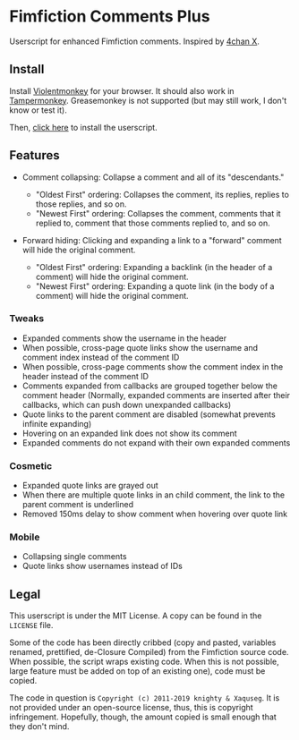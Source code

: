 # Fimfiction Comments Plus

Userscript for enhanced Fimfiction comments. Inspired by [4chan X](https://www.4chan-x.net/).

## Install

Install [Violentmonkey](https://violentmonkey.github.io/get-it/) for your browser. It should also work in [Tampermonkey](https://www.tampermonkey.net/). Greasemonkey is not supported (but may still work, I don't know or test it).

Then, [click here](https://github.com/PluieElectrique/fimfic-comments-plus/raw/master/comments-plus.user.js) to install the userscript.

## Features

* Comment collapsing: Collapse a comment and all of its "descendants."
    * "Oldest First" ordering: Collapses the comment, its replies, replies to those replies, and so on.
    * "Newest First" ordering: Collapses the comment, comments that it replied to, comment that those comments replied to, and so on.

* Forward hiding: Clicking and expanding a link to a "forward" comment will hide the original comment.
    * "Oldest First" ordering: Expanding a backlink (in the header of a comment) will hide the original comment.
    * "Newest First" ordering: Expanding a quote link (in the body of a comment) will hide the original comment.
### Tweaks

* Expanded comments show the username in the header
* When possible, cross-page quote links show the username and comment index instead of the comment ID
* When possible, cross-page comments show the comment index in the header instead of the comment ID
* Comments expanded from callbacks are grouped together below the comment header (Normally, expanded comments are inserted after their callbacks, which can push down unexpanded callbacks)
* Quote links to the parent comment are disabled (somewhat prevents infinite expanding)
* Hovering on an expanded link does not show its comment
* Expanded comments do not expand with their own expanded comments

### Cosmetic

* Expanded quote links are grayed out
* When there are multiple quote links in an child comment, the link to the parent comment is underlined
* Removed 150ms delay to show comment when hovering over quote link

### Mobile

* Collapsing single comments
* Quote links show usernames instead of IDs

## Legal

This userscript is under the MIT License. A copy can be found in the `LICENSE` file.

Some of the code has been directly cribbed (copy and pasted, variables renamed, prettified, de-Closure Compiled) from the Fimfiction source code. When possible, the script wraps existing code. When this is not possible, large feature must be added on top of an existing one), code must be copied.

The code in question is `Copyright (c) 2011-2019 knighty & Xaquseg`. It is not provided under an open-source license, thus, this is copyright infringement. Hopefully, though, the amount copied is small enough that they don't mind.
